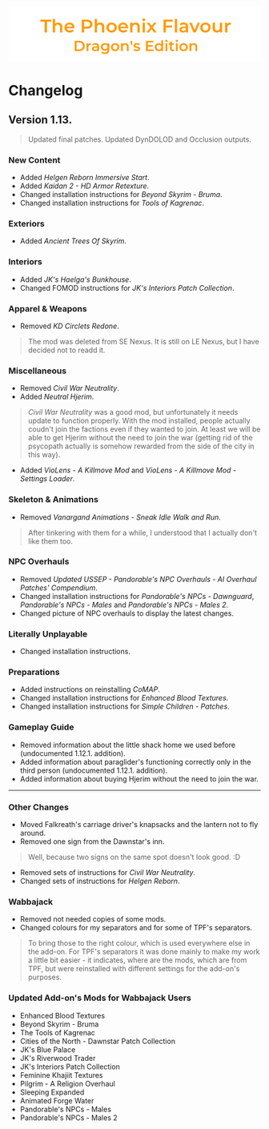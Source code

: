![image](images/Banner.png)

# Changelog

## Version 1.13.

> Updated final patches. Updated DynDOLOD and Occlusion outputs.

### New Content

* Added _Helgen Reborn Immersive Start_.
* Added _Kaidan 2 - HD Armor Retexture_.
* Changed installation instructions for _Beyond Skyrim - Bruma_.
* Changed installation instructions for _Tools of Kagrenac_.

### Exteriors

* Added _Ancient Trees Of Skyrim_.

### Interiors

* Added _JK's Haelga's Bunkhouse_.
* Changed FOMOD instructions for _JK's Interiors Patch Collection_.

### Apparel & Weapons

* Removed _KD Circlets Redone_.
> The mod was deleted from SE Nexus. It is still on LE Nexus, but I have decided not to readd it.

### Miscellaneous

* Removed _Civil War Neutrality_.
* Added _Neutral Hjerim_.
> _Civil War Neutrality_ was a good mod, but unfortunately it needs update to function properly. With the mod installed, people actually coudn't join the factions even if they wanted to join. At least we will be able to get Hjerim without the need to join the war (getting rid of the psycopath actually is somehow rewarded from the side of the city in this way).
* Added _VioLens - A Killmove Mod_ and _VioLens - A Killmove Mod - Settings Loader_.

### Skeleton & Animations

* Removed _Vanargand Animations - Sneak Idle Walk and Run_.
> After tinkering with them for a while, I understood that I actually don't like them too.

### NPC Overhauls

* Removed _Updated USSEP - Pandorable's NPC Overhauls - AI Overhaul Patches' Compendium_.
* Changed installation instructions for _Pandorable's NPCs - Dawnguard_, _Pandorable's NPCs - Males_ and _Pandorable's NPCs - Males 2_.
* Changed picture of NPC overhauls to display the latest changes.

### Literally Unplayable

* Changed installation instructions.

### Preparations

* Added instructions on reinstalling _CoMAP_.
* Changed installation instructions for _Enhanced Blood Textures_.
* Changed installation instructions for _Simple Children - Patches_.

### Gameplay Guide

* Removed information about the little shack home we used before (undocumented 1.12.1. addition).
* Added information about paraglider's functioning correctly only in the third person (undocumented 1.12.1. addition).
* Added information about buying Hjerim without the need to join the war.

---

### Other Changes

* Moved Falkreath's carriage driver's knapsacks and the lantern not to fly around. 
* Removed one sign from the Dawnstar's inn.
> Well, because two signs on the same spot doesn't look good. :D
* Removed sets of instructions for _Civil War Neutrality_.
* Changed sets of instructions for _Helgen Reborn_.

### Wabbajack

* Removed not needed copies of some mods.
* Changed colours for my separators and for some of TPF's separators.
> To bring those to the right colour, which is used everywhere else in the add-on. For TPF's separators it was done mainly to make my work a little bit easier - it indicates, where are the mods, which are from TPF, but were reinstalled with different settings for the add-on's purposes.

### Updated Add-on's Mods for Wabbajack Users

* Enhanced Blood Textures
* Beyond Skyrim - Bruma
* The Tools of Kagrenac
* Cities of the North - Dawnstar Patch Collection
* JK's Blue Palace
* JK's Riverwood Trader
* JK's Interiors Patch Collection
* Feminine Khajiit Textures
* Pilgrim - A Religion Overhaul
* Sleeping Expanded
* Animated Forge Water
* Pandorable's NPCs - Males
* Pandorable's NPCs - Males 2
